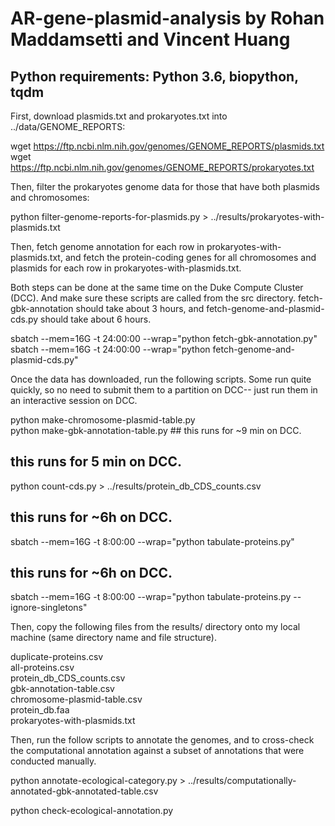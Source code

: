 # AR-gene-plasmid-analysis by Rohan Maddamsetti and Vincent Huang

## Python requirements: Python 3.6, biopython, tqdm 


First, download plasmids.txt and prokaryotes.txt into
../data/GENOME_REPORTS:

wget https://ftp.ncbi.nlm.nih.gov/genomes/GENOME_REPORTS/plasmids.txt
wget https://ftp.ncbi.nlm.nih.gov/genomes/GENOME_REPORTS/prokaryotes.txt

Then, filter the prokaryotes genome data for those that have both
plasmids and chromosomes:

python filter-genome-reports-for-plasmids.py > ../results/prokaryotes-with-plasmids.txt

Then, fetch genome annotation for each row in prokaryotes-with-plasmids.txt,
and fetch the protein-coding genes for all chromosomes and plasmids for
each row in prokaryotes-with-plasmids.txt.

Both steps can be done at the same time on the Duke Compute Cluster (DCC).
And make sure these scripts are called from the src directory.
fetch-gbk-annotation should take about 3 hours,
and fetch-genome-and-plasmid-cds.py should take about 6 hours.

sbatch --mem=16G -t 24:00:00 --wrap="python fetch-gbk-annotation.py"  
sbatch --mem=16G -t 24:00:00 --wrap="python fetch-genome-and-plasmid-cds.py"  

Once the data has downloaded, run the following scripts. Some run
quite quickly, so no need to submit them to a partition on DCC--
just run them in an interactive session on DCC.

python make-chromosome-plasmid-table.py  
python make-gbk-annotation-table.py ## this runs for ~9 min on DCC.  

## this runs for 5 min on DCC. 
python count-cds.py > ../results/protein_db_CDS_counts.csv

## this runs for ~6h on DCC.
sbatch --mem=16G -t 8:00:00 --wrap="python tabulate-proteins.py" 

## this runs for ~6h on DCC.
sbatch --mem=16G -t 8:00:00 --wrap="python tabulate-proteins.py --ignore-singletons"

Then, copy the following files from the results/
directory onto my local machine (same directory name and file structure).

duplicate-proteins.csv  
all-proteins.csv  
protein_db_CDS_counts.csv  
gbk-annotation-table.csv  
chromosome-plasmid-table.csv  
protein_db.faa  
prokaryotes-with-plasmids.txt  

Then, run the follow scripts to annotate the genomes, and to cross-check
the computational annotation against a subset of annotations that were conducted manually.

python annotate-ecological-category.py > ../results/computationally-annotated-gbk-annotated-table.csv  

python check-ecological-annotation.py  

